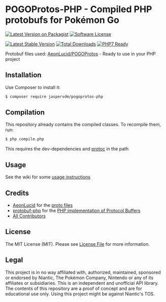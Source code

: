 # POGOProtos-PHP - Compiled PHP protobufs for Pokémon Go

[![Latest Version on Packagist][ico-version]][link-packagist]
[![Software License][ico-license]](LICENSE.md)
<!--- [![Minimum PHP Version](https://img.shields.io/badge/php-%3E%3D%205.6-8892BF.svg)](https://secure.php.net) -->
[![Latest Stable Version][ico-githubversion]][link-releases]
[![Total Downloads][ico-downloads]][link-packagist]
[![PHP7 Ready](https://img.shields.io/badge/PHP7-ready-green.svg)][link-packagist]

Protobuf files used: [AeonLucid/POGOProtos](https://github.com/AeonLucid/POGOProtos) - Ready to use in your PHP project

## Installation

Use Composer to install it:
``` bash
$ composer require jaspervdm/pogoprotos-php
```

## Compilation

This repository already contains the compiled classes. To recompile them, run:
``` bash
$ php compile.php
```
This requires the dev-dependencies and [protoc](https://github.com/google/protobuf) in the path

## Usage

See the wiki for some [usage instructions](https://github.com/jaspervdm/pogoprotos-php/wiki/Usage)

## Credits

- [AeonLucid](https://github.com/AeonLucid) for the [proto files](https://github.com/AeonLucid/POGOProtos)
- [protobuf-php](https://github.com/protobuf-php) for the [PHP implementation of Protocol Buffers](https://github.com/protobuf-php/protobuf)
- [All Contributors][link-contributors]

## License

The MIT License (MIT). Please see [License File](LICENSE.md) for more information.

## Legal

This project is in no way affiliated with, authorized, maintained, sponsored or endorsed by Niantic, The Pokémon Company, Nintendo or any of its affiliates or subsidiaries. 
This is an independent and unofficial API library. 
The contents of this repository are a proof of concept and are for educational use only. 
Using this project might be against Niantic's TOS.

[ico-version]: https://img.shields.io/packagist/v/jaspervdm/pogoprotos-php.svg?style=flat-square
[ico-license]: https://img.shields.io/badge/license-MIT-brightgreen.svg?style=flat-square
[ico-githubversion]: https://poser.pugx.org/jaspervdm/pogoprotos-php/v/stable
[ico-downloads]: https://img.shields.io/packagist/dt/jaspervdm/pogoprotos-php.svg?style=flat-square

[link-packagist]: https://packagist.org/packages/jaspervdm/pogoprotos-php
[link-releases]: https://github.com/jaspervdm/pogoprotos-php/releases
[link-contributors]: ../../contributors
